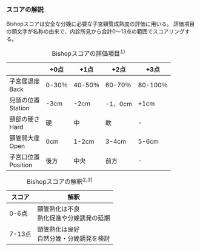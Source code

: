 ### スコアの解説
Bishopスコアは安全な分娩に必要な子宮頸管成熟度の評価に用いる。
評価項目の頭文字が名称の由来で、内診所見から合計0〜13点の範囲でスコアリングする。

<table>
  <caption>
    Bishopスコアの評価項目<sup>1)</sup>
  </caption>
  <thead>
    <tr>
      <th></th>
      <th>+0点</th>
      <th>+1点</th>
      <th>+2点</th>
      <th>+3点</th>
    </tr>
  </thead>
  <tbody>
    <tr>
      <td>
        子宮展退度<br>
        Back
      </td>
      <td>0-30％</td>
      <td>40-50％</td>
      <td>60-70％</td>
      <td>80-100％</td>
    </tr>
    <tr>
      <td>
        児頭の位置<br>
        Station
      </td>
      <td>-3cm</td>
      <td>-2cm</td>
      <td>-1、0cm</td>
      <td>+1cm</td>
    </tr>
    <tr>
      <td>
        頸部の硬さ<br>
        Hard
      </td>
      <td>硬</td>
      <td>中</td>
      <td>軟</td>
      <td>-</td>
    </tr>
    <tr>
      <td>
        頸管開大度<br>
        Open
      </td>
      <td>0cm</td>
      <td>1-2cm</td>
      <td>3-4cm</td>
      <td>5-6cm</td>
    </tr>
    <tr>
      <td>
        子宮口位置<br>
        Position
      </td>
      <td>後方</td>
      <td>中央</td>
      <td>前方</td>
      <td>-</td>
    </tr>
  </tbody>
</table>

<table>
  <caption>
    Bishopスコアの解釈<sup>2,3)</sup>
  </caption>
  <thead>
    <tr>
      <th>スコア</th>
      <th>解釈</th>
    </tr>
  </thead>
  <tbody>
    <tr>
      <td>0-6点</td>
      <td>
      頸管熟化は不良<br>
      熟化促進や分娩誘発の延期
      </td>
    </tr>
    <tr>
      <td>7-13点</td>
      <td>
      頸管熟化は良好<br>
      自然分娩・分娩誘発を検討
      </td>
    </tr>
  </tbody>
</table>